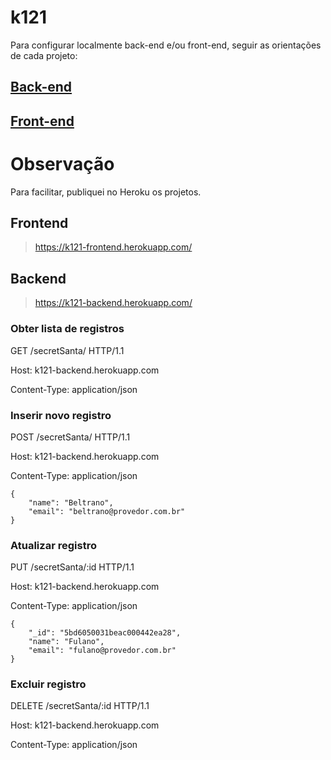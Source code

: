 # k121

Para configurar localmente back-end e/ou front-end, seguir as orientações de cada projeto:

## [Back-end](backend/README.md)

## [Front-end](backend/README.md)

# Observação

Para facilitar, publiquei no Heroku os projetos.

## Frontend

> https://k121-frontend.herokuapp.com/

## Backend

> https://k121-backend.herokuapp.com/

### Obter lista de registros
GET /secretSanta/ HTTP/1.1

Host: k121-backend.herokuapp.com

Content-Type: application/json

### Inserir novo registro
POST /secretSanta/ HTTP/1.1

Host: k121-backend.herokuapp.com

Content-Type: application/json

    {
        "name": "Beltrano",
        "email": "beltrano@provedor.com.br"
    }

### Atualizar registro
PUT /secretSanta/:id HTTP/1.1

Host: k121-backend.herokuapp.com

Content-Type: application/json

    {
        "_id": "5bd6050031beac000442ea28",
        "name": "Fulano",
        "email": "fulano@provedor.com.br"
    }

### Excluir registro
DELETE /secretSanta/:id HTTP/1.1

Host: k121-backend.herokuapp.com

Content-Type: application/json

